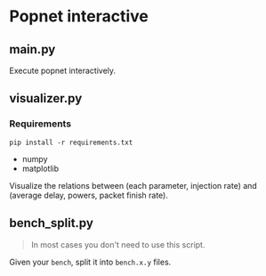 # Popnet interactive

## main.py

Execute popnet interactively.

## visualizer.py

### Requirements

```
pip install -r requirements.txt
```

- numpy
- matplotlib

Visualize the relations between (each parameter, injection rate) and (average delay, powers, packet finish rate).

## bench_split.py

> In most cases you don't need to use this script.

Given your `bench`, split it into `bench.x.y` files.
